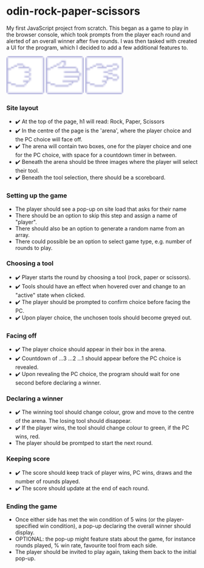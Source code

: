 # odin-rock-paper-scissors
My first JavaScript project from scratch. This began as a game to play in the browser console, which took prompts from the player each round and alerted of an overall winner after five rounds. I was then tasked with created a UI for the program, which I decided to add a few additional features to.

<div float="left">
  <img src="./images/rock-hover.svg" width="100" />
  <img src="./images/paper-hover.svg" width="100" /> 
  <img src="./images/scissors-hover.svg" width="100" />
</div>

### Site layout
- ✔️ At the top of the page, h1 will read: Rock, Paper, Scissors
- ✔️ In the centre of the page is the 'arena', where the player choice and the PC choice will face off.
- ✔️ The arena will contain two boxes, one for the player choice and one for the PC choice, with space for a countdown timer in between.
- ✔️ Beneath the arena should be three images where the player will select their tool.
- ✔️ Beneath the tool selection, there should be a scoreboard.

### Setting up the game
- The player should see a pop-up on site load that asks for their name
- There should be an option to skip this step and assign a name of "player".
- There should also be an option to generate a random name from an array.
- There could possible be an option to select game type, e.g. number of rounds to play.

### Choosing a tool
- ✔️ Player starts the round by choosing a tool (rock, paper or scissors).
- ✔️ Tools should have an effect when hovered over and change to an "active" state when clicked.
- ✔️ The player should be prompted to confirm choice before facing the PC.
- ✔️ Upon player choice, the unchosen tools should become greyed out.

### Facing off
- ✔️ The player choice should appear in their box in the arena.
- ✔️ Countdown of ...3 ...2 ...1 should appear before the PC choice is revealed.
- ✔️ Upon revealing the PC choice, the program should wait for one second before declaring a winner.

### Declaring a winner
- ✔️ The winning tool should change colour, grow and move to the centre of the arena. The losing tool should disappear.
- ✔️ If the player wins, the tool should change colour to green, if the PC wins, red.
- The player should be promtped to start the next round.

### Keeping score
- ✔️ The score should keep track of player wins, PC wins, draws and the number of rounds played.
- ✔️ The score should update at the end of each round.

### Ending the game
- Once either side has met the win condition of 5 wins (or the player-specified win condition), a pop-up declaring the overall winner should display.
- OPTIONAL: the pop-up might feature stats about the game, for instance rounds played, % win rate, favourite tool from each side.
- The player should be invited to play again, taking them back to the initial pop-up.
